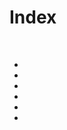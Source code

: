 # Index

<br>

**[](ch1.ipynb)**
- **[](1.1)**
- **[](1.2)**
- **[](1.3)**
- **[](1.4)**
- **[](1.5)**
- **[](1.6)**

**[](ch2.ipynb)**

<br>